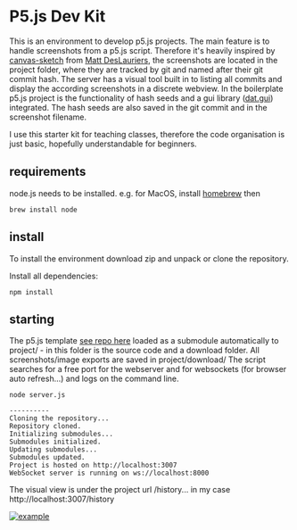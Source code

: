 # P5.js Dev Kit

This is an environment to develop p5.js projects. The main feature is to handle screenshots from a p5.js script. Therefore it's heavily inspired by [canvas-sketch](https://github.com/mattdesl/canvas-sketch) from [Matt DesLauriers](https://github.com/mattdesl), the screenshots are located in the project folder, where they are tracked by git and named after their git commit hash. The server has a visual tool built in to listing all commits and display the according screenshots in a discrete webview. In the boilerplate p5.js project is the functionality of hash seeds and a gui library ([dat.gui](https://github.com/dataarts/dat.gui)) integrated. The hash seeds are also saved in the git commit and in the screenshot filename. 

I use this starter kit for teaching classes, therefore the code organisation is just basic, hopefully understandable for beginners.


## requirements
node.js needs to be installed. e.g. for MacOS, install [homebrew](https://www.homebrew.sh) then

```
brew install node
```


## install
To install the environment download zip and unpack or clone the repository.

Install all dependencies:

```
npm install
```


## starting
The p5.js template [see repo here](https://github.com/dennis-chilas/p5-project) loaded as a submodule automatically to project/ - in this folder is the source code and a download folder. All screenshots/image exports are saved in project/download/
The script searches for a free port for the webserver and for websockets (for browser auto refresh...) and logs on the command line.

```
node server.js

----------
Cloning the repository...
Repository cloned.
Initializing submodules...
Submodules initialized.
Updating submodules...
Submodules updated.
Project is hosted on http://localhost:3007
WebSocket server is running on ws://localhost:8000
```

The visual view is under the project url /history... in my case http://localhost:3007/history

[![example](https://upload.dennis-chilas.de/p5devkit-2.jpg)](https://upload.dennis-chilas.de/p5devkit.mp4)